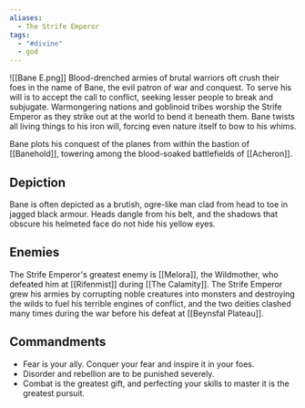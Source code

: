 ```yaml
---
aliases:
  - The Strife Emperor
tags:
  - "#divine"
  - god
---
```

![[Bane E.png]]
Blood-drenched armies of brutal warriors oft crush their foes in the name of Bane, the evil patron of war and conquest. To serve his will is to accept the call to conflict, seeking lesser people to break and subjugate. Warmongering nations and goblinoid tribes worship the Strife Emperor as they strike out at the world to bend it beneath them. Bane twists all living things to his iron will, forcing even nature itself to bow to his whims.

Bane plots his conquest of the planes from within the bastion of [[Banehold]], towering among the blood-soaked battlefields of [[Acheron]].
## Depiction
Bane is often depicted as a brutish, ogre-like man clad from head to toe in jagged black armour. Heads dangle from his belt, and the shadows that obscure his helmeted face do not hide his yellow eyes.
## Enemies
The Strife Emperor's greatest enemy is [[Melora]], the Wildmother, who defeated him at [[Rifenmist]] during [[The Calamity]]. The Strife Emperor grew his armies by corrupting noble creatures into monsters and destroying the wilds to fuel his terrible engines of conflict, and the two deities clashed many times during the war before his defeat at [[Beynsfal Plateau]].
## Commandments
- Fear is your ally. Conquer your fear and inspire it in your foes.
- Disorder and rebellion are to be punished severely.
- Combat is the greatest gift, and perfecting your skills to master it is the greatest pursuit.
